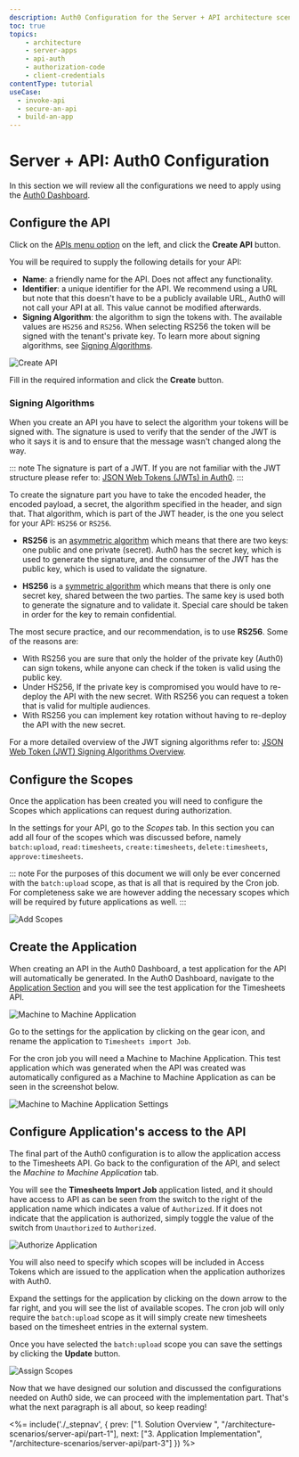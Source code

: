 ```yaml
---
description: Auth0 Configuration for the Server + API architecture scenario
toc: true
topics:
    - architecture
    - server-apps
    - api-auth
    - authorization-code
    - client-credentials
contentType: tutorial
useCase:
  - invoke-api
  - secure-an-api
  - build-an-app
---
```


# Server + API: Auth0 Configuration

In this section we will review all the configurations we need to apply using the [Auth0 Dashboard](${manage_url}).

## Configure the API

Click on the [APIs menu option](${manage_url}/#/apis) on the left, and click the **Create API** button.

You will be required to supply the following details for your API:

- **Name**: a friendly name for the API. Does not affect any functionality.
- **Identifier**: a unique identifier for the API. We recommend using a URL but note that this doesn't have to be a publicly available URL, Auth0 will not call your API at all. This value cannot be modified afterwards.
- **Signing Algorithm**: the algorithm to sign the tokens with. The available values are `HS256` and `RS256`. When selecting RS256 the token will be signed with the tenant's private key. To learn more about signing algorithms, see [Signing Algorithms](/tokens/concepts/signing-algorithms).

![Create API](/media/articles/architecture-scenarios/server-api/create-api.png)

Fill in the required information and click the **Create** button.

### Signing Algorithms

When you create an API you have to select the algorithm your tokens will be signed with. The signature is used to verify that the sender of the JWT is who it says it is and to ensure that the message wasn't changed along the way.

::: note
  The signature is part of a JWT. If you are not familiar with the JWT structure please refer to: [JSON Web Tokens (JWTs) in Auth0](/jwt#what-is-the-json-web-token-structure-).
:::

To create the signature part you have to take the encoded header, the encoded payload, a secret, the algorithm specified in the header, and sign that. That algorithm, which is part of the JWT header, is the one you select for your API: `HS256` or `RS256`.

- **RS256** is an [asymmetric algorithm](https://en.wikipedia.org/wiki/Public-key_cryptography) which means that there are two keys: one public and one private (secret). Auth0 has the secret key, which is used to generate the signature, and the consumer of the JWT has the public key, which is used to validate the signature.

- **HS256** is a [symmetric algorithm](https://en.wikipedia.org/wiki/Symmetric-key_algorithm) which means that there is only one secret key, shared between the two parties. The same key is used both to generate the signature and to validate it. Special care should be taken in order for the key to remain confidential.

The most secure practice, and our recommendation, is to use **RS256**. Some of the reasons are:

- With RS256 you are sure that only the holder of the private key (Auth0) can sign tokens, while anyone can check if the token is valid using the public key.
- Under HS256, If the private key is compromised you would have to re-deploy the API with the new secret. With RS256 you can request a token that is valid for multiple audiences.
- With RS256 you can implement key rotation without having to re-deploy the API with the new secret.

For a more detailed overview of the JWT signing algorithms refer to: [JSON Web Token (JWT) Signing Algorithms Overview](https://auth0.com/blog/json-web-token-signing-algorithms-overview/).

## Configure the Scopes

Once the application has been created you will need to configure the Scopes which applications can request during authorization.

In the settings for your API, go to the *Scopes* tab. In this section you can add all four of the scopes which was discussed before, namely `batch:upload`, `read:timesheets`, `create:timesheets`, `delete:timesheets`, `approve:timesheets`.

::: note
  For the purposes of this document we will only be ever concerned with the `batch:upload` scope, as that is all that is required by the Cron job. For completeness sake we are however adding the necessary scopes which will be required by future applications as well.
:::

![Add Scopes](/media/articles/architecture-scenarios/server-api/add-scopes.png)

## Create the Application

When creating an API in the Auth0 Dashboard, a test application for the API will automatically be generated. In the Auth0 Dashboard, navigate to the [Application Section](${manage_url}/#/applications) and you will see the test application for the Timesheets API.

![Machine to Machine Application](/media/articles/architecture-scenarios/server-api/non-interactive-client.png)

Go to the settings for the application by clicking on the gear icon, and rename the application to `Timesheets import Job`.

For the cron job you will need a Machine to Machine Application. This test application which was generated when the API was created was automatically configured as a Machine to Machine Application as can be seen in the screenshot below.

![Machine to Machine Application Settings](/media/articles/architecture-scenarios/server-api/non-interactive-client-settings.png)

## Configure Application's access to the API

The final part of the Auth0 configuration is to allow the application access to the Timesheets API. Go back to the configuration of the API, and select the *Machine to Machine Application* tab.

You will see the **Timesheets Import Job** application listed, and it should have access to API as can be seen from the switch to the right of the application name which indicates a value of `Authorized`. If it does not indicate that the application is authorized, simply toggle the value of the switch from `Unauthorized` to `Authorized`.

![Authorize Application](/media/articles/architecture-scenarios/server-api/authorize-client.png)

You will also need to specify which scopes will be included in Access Tokens which are issued to the application when the application authorizes with Auth0.

Expand the settings for the application by clicking on the down arrow to the far right, and you will see the list of available scopes. The cron job will only require the `batch:upload` scope as it will simply create new timesheets based on the timesheet entries in the external system.

Once you have selected the `batch:upload` scope you can save the settings by clicking the **Update** button.

![Assign Scopes](/media/articles/architecture-scenarios/server-api/assign-scopes.png)

Now that we have designed our solution and discussed the configurations needed on Auth0 side, we can proceed with the implementation part. That's what the next paragraph is all about, so keep reading!


<%= include('./_stepnav', {
 prev: ["1. Solution Overview ", "/architecture-scenarios/server-api/part-1"], next: ["3. Application Implementation", "/architecture-scenarios/server-api/part-3"]
}) %>